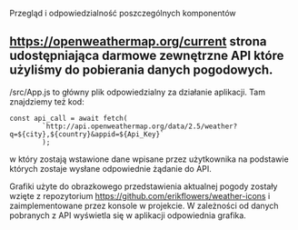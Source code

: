 Przegląd i odpowiedzialność poszczególnych komponentów

## https://openweathermap.org/current strona udostępniająca darmowe zewnętrzne API które użyliśmy do pobierania danych pogodowych.
/src/App.js to główny plik odpowiedzialny za działanie aplikacji. Tam znajdziemy też kod:
```
const api_call = await fetch(
        `http://api.openweathermap.org/data/2.5/weather?q=${city},${country}&appid=${Api_Key}`
        );
```
w który zostają wstawione dane wpisane przez użytkownika na podstawie których zostaje wysłane odpowiednie żądanie do API. 

Grafiki użyte do obrazkowego przedstawienia aktualnej pogody zostały wzięte z repozytorium https://github.com/erikflowers/weather-icons i zaimplementowane przez konsole w projekcie. W zależności od danych pobranych z API wyświetla się w aplikacji odpowiednia grafika. 



